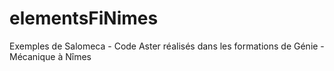 elementsFiNimes
===============

Exemples de Salomeca - Code Aster réalisés dans les formations de Génie - Mécanique à Nîmes
